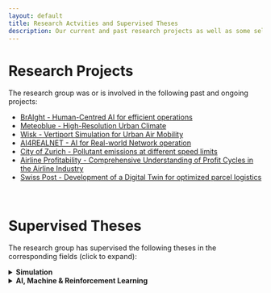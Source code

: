 ```yaml
---
layout: default
title: Research Actvities and Supervised Theses
description: Our current and past research projects as well as some selected supervised theses
---
```


# Research Projects

The research group was or is involved in the following past and ongoing projects:

- [BrAIght - Human-Centred AI for efficient operations](./projects/braight.md)
- [Meteoblue - High-Resolution Urban Climate ](./projects/urban-climate.md)
- [Wisk - Vertiport Simulation for Urban Air Mobility](./projects/vertiport-simulation.md)
- [AI4REALNET - AI for Real-world Network operation](./projects/ai4realnet.md)
- [City of Zurich - Pollutant emissions at different speed limits](./projects/stadtprojekt-zurich.md)
- [Airline Profitability - Comprehensive Understanding of Profit Cycles in the Airline Industry](./projects/airline-profit.md)
- [Swiss Post - Development of a Digital Twin for optimized parcel logistics](./projects/post-parcel-optimization.md)

<br>


# Supervised Theses

The research group has supervised the following theses in the corresponding fields (click to expand):

<!--Table for all theses focusing on simulations -->
<details>
    <summary><b>Simulation</b></summary>
        <br>
        <table>
            <tr> 
                <td><b>When</b></td>
                <td><b>Level</b></td>
                <td><b>Type</b></td>
                <td><b>Title</b></td>
            </tr>
            <tr> 
                <td>Spring 2022</td>
                <td>MSc</td>
                <td>MT</td>
                <td><a href="https://intelligentsystemsgroup.github.io/pages/papers-theses/MT-janik-vollenweider.html">High-Fidelity UAV Simulation Tool for the Support<br>of SORA Process Based Validation of Operational<br>Flight Volume and Ground Risk Buffer</a></td>
            </tr>
        </table>
        <br>
        <b>Types:</b>
        <ul>
            <li>PA: Bachelor project thesis</li>
            <li>BA: Bachelor thesis</li>
            <li>VT1: Master specialization project thesis 1</li>
            <li>VT2: Master specialization project thesis 2</li>
            <li>MT: Master thesis</li>
        </ul>
</details>

<!--Table for all theses focusing on AI/ML/RL -->
<details>
    <summary><b>AI, Machine & Reinforcement Learning</b></summary>
        <br>
        <table>
            <tr> 
                <td><b>When</b></td>
                <td><b>Level</b></td>
                <td><b>Type</b></td>
                <td><b>Title</b></td>
            </tr>
            <tr> 
                <td>Fall 2022</td>
                <td>MSc</td>
                <td>MT</td>
                <td>A Novel Framework for Complex Dynamic Job-Shop Scheduling (DJSP) using Reinforcement Learning</td>
            </tr>
        </table>
        <br>
        <b>Types:</b>
        <ul>
            <li>PA: Bachelor project thesis</li>
            <li>BA: Bachelor thesis</li>
            <li>VT1: Master specialization project thesis 1</li>
            <li>VT2: Master specialization project thesis 2</li>
            <li>MT: Master thesis</li>
        </ul>
</details>
